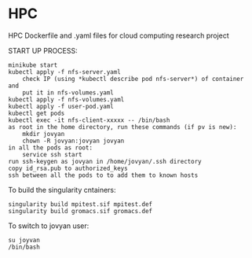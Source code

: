 # HPC
HPC Dockerfile and .yaml files for cloud computing research project

START UP PROCESS:

	minikube start
	kubectl apply -f nfs-server.yaml
		check IP (using *kubectl describe pod nfs-server*) of container and 
		put it in nfs-volumes.yaml	
	kubectl apply -f nfs-volumes.yaml
	kubectl apply -f user-pod.yaml
	kubectl get pods
	kubectl exec -it nfs-client-xxxxx -- /bin/bash
	as root in the home directory, run these commands (if pv is new):
		mkdir jovyan
		chown -R jovyan:jovyan jovyan
	in all the pods as root:
		service ssh start
	run ssh-keygen as jovyan in /home/jovyan/.ssh directory
	copy id_rsa.pub to authorized_keys
	ssh between all the pods to to add them to known hosts
	
To build the singularity cntainers: 
	
	singularity build mpitest.sif mpitest.def
	singularity build gromacs.sif gromacs.def

To switch to jovyan user: 
	
	su joyvan
	/bin/bash
